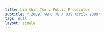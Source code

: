 ```yaml
---
title: Lim Chin Yen v Public Prosecutor
subtitle: "[2009] SGHC 78 / 03\_April\_2009"
tags: null
layout: single
---
```


